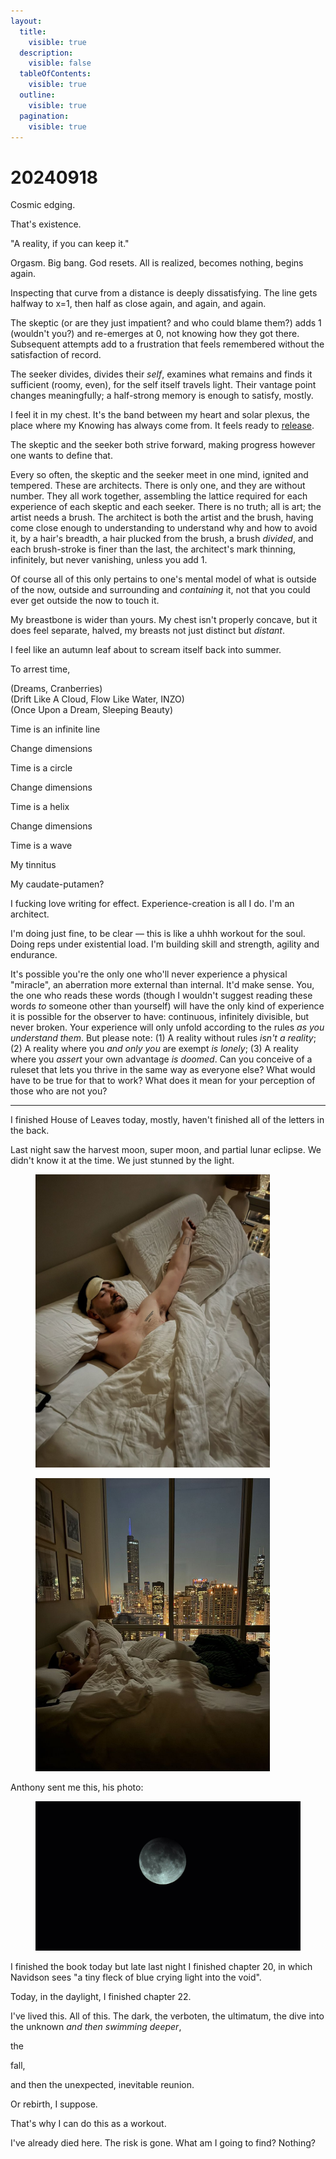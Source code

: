 ```yaml
---
layout:
  title:
    visible: true
  description:
    visible: false
  tableOfContents:
    visible: true
  outline:
    visible: true
  pagination:
    visible: true
---
```


# 20240918

Cosmic edging.

That's existence.

"A reality, if you can keep it."

Orgasm. Big bang. God resets. All is realized, becomes nothing, begins again.

Inspecting that curve from a distance is deeply dissatisfying. The line gets halfway to x=1, then half as close again, and again, and again.

The skeptic (or are they just impatient? and who could blame them?) adds 1 (wouldn't you?) and re-emerges at 0, not knowing how they got there. Subsequent attempts add to a frustration that feels remembered without the satisfaction of record.

The seeker divides, divides their _self_, examines what remains and finds it sufficient (roomy, even), for the self itself travels light. Their vantage point changes meaningfully; a half-strong memory is enough to satisfy, mostly.

I feel it in my chest. It's the band between my heart and solar plexus, the place where my Knowing has always come from. It feels ready to [release](https://www.youtube.com/watch?v=urzfTvI8I7o).

The skeptic and the seeker both strive forward, making progress however one wants to define that.

Every so often, the skeptic and the seeker meet in one mind, ignited and tempered. These are architects. There is only one, and they are without number. They all work together, assembling the lattice required for each experience of each skeptic and each seeker. There is no truth; all is art; the artist needs a brush. The architect is both the artist and the brush, having come close enough to understanding to understand why and how to avoid it, by a hair's breadth, a hair plucked from the brush, a brush _divided_, and each brush-stroke is finer than the last, the architect's mark thinning, infinitely, but never vanishing, unless you add 1.

Of course all of this only pertains to one's mental model of what is outside of the now, outside and surrounding and _containing_ it, not that you could ever get outside the now to touch it.

My breastbone is wider than yours. My chest isn't properly concave, but it does feel separate, halved, my breasts not just distinct but _distant_.

I feel like an autumn leaf about to scream itself back into summer.

To arrest time,

(Dreams, Cranberries)\
(Drift Like A Cloud, Flow Like Water, INZO)\
(Once Upon a Dream, Sleeping Beauty)

Time is an infinite line

Change dimensions

Time is a circle

Change dimensions

Time is a helix

Change dimensions

Time is a wave

My tinnitus

My caudate-putamen?

I fucking love writing for effect. Experience-creation is all I do. I'm an architect.

I'm doing just fine, to be clear — this is like a uhhh workout for the soul. Doing reps under existential load. I'm building skill and strength, agility and endurance.

It's possible you're the only one who'll never experience a physical "miracle", an aberration more external than internal. It'd make sense. You, the one who reads these words (though I wouldn't suggest reading these words _to_ someone other than yourself) will have the only kind of experience it is possible for the observer to have: continuous, infinitely divisible, but never broken. Your experience will only unfold according to the rules _as you understand them_. But please note: (1) A reality without rules _isn't a reality_; (2) A reality where you _and only you_ are exempt _is lonely_; (3) A reality where you _assert_ your own advantage _is doomed_. Can you conceive of a ruleset that lets you thrive in the same way as everyone else? What would have to be true for that to work? What does it mean for your perception of those who are not you?

***

I finished House of Leaves today, mostly, haven't finished all of the letters in the back.

Last night saw the harvest moon, super moon, and partial lunar eclipse. We didn't know it at the time. We just stunned by the light.

<div>

<figure><img src="../../.gitbook/assets/460133692_547173571106587_4257858922509966568_n.jpg" alt="" width="375"><figcaption></figcaption></figure>

 

<figure><img src="../../.gitbook/assets/460499015_866257938937903_6894343917485540146_n.jpg" alt="" width="375"><figcaption></figcaption></figure>

</div>

Anthony sent me this, his photo:

<figure><img src="../../.gitbook/assets/123_1 (1).jpeg" alt=""><figcaption></figcaption></figure>

I finished the book today but late last night I finished chapter 20, in which Navidson sees "a tiny fleck of blue crying light into the void".

Today, in the daylight, I finished chapter 22.

I've lived this. All of this. The dark, the verboten, the ultimatum, the dive into the unknown _and then swimming deeper_,





the

fall,





and then the unexpected, inevitable reunion.

Or rebirth, I suppose.

That's why I can do this as a workout.

I've already died here. The risk is gone. What am I going to find? Nothing?
